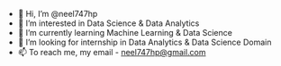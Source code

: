 - 👋 Hi, I’m @neel747hp
- 👀 I’m interested in Data Science & Data Analytics
- 🌱 I’m currently learning Machine Learning & Data Science
- 💞️ I’m looking for internship in Data Analytics & Data Science Domain
- 📫 To reach me, my email - neel747hp@gmail.com

<!---
neel747hp/neel747hp is a ✨ special ✨ repository because its `README.md` (this file) appears on your GitHub profile.
You can click the Preview link to take a look at your changes.
--->
